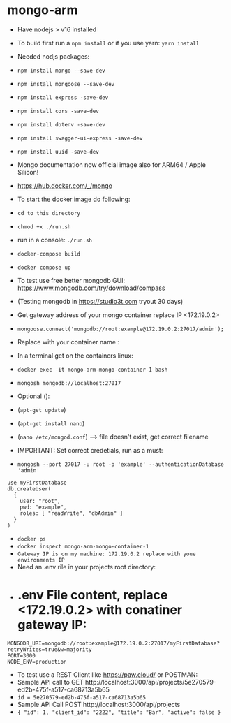 # mongo-arm
- Have nodejs > v16 installed
- To build first run a `npm install` or if you use yarn: `yarn install`
- Needed nodjs packages:
- `npm install mongo --save-dev`
- `npm install mongoose --save-dev`
- `npm install express -save-dev`
- `npm install cors -save-dev`
- `npm install dotenv -save-dev`
- `npm install swagger-ui-express -save-dev`
- `npm install uuid -save-dev`
- Mongo documentation now official image also for ARM64 / Apple Silicon!
- https://hub.docker.com/_/mongo

- To start the docker image do following:
- `cd to this directory`
- `chmod +x ./run.sh`
- run in a console: `./run.sh`
- `docker-compose build`
- `docker compose up`
- To test use free better mongodb GUI: https://www.mongodb.com/try/download/compass
- (Testing mongodb in https://studio3t.com tryout 30 days)
- Get gateway address of your mongo container replace IP <172.19.0.2>
- `mongoose.connect('mongodb://root:example@172.19.0.2:27017/admin');`
- Replace with your container name <mongo-arm-mongo-container-1>:
- In a terminal get on the containers linux:
- `docker exec -it mongo-arm-mongo-container-1 bash`
- `mongosh mongodb://localhost:27017`
- Optional ():
- (`apt-get update`)
- (`apt-get install nano`)
- (`nano /etc/mongod.conf`) --> file doesn't exist, get correct filename

- IMPORTANT: Set correct credetials, run as a must:
- `mongosh --port 27017 -u root -p 'example' --authenticationDatabase 'admin'`
````
use myFirstDatabase
db.createUser(
  {
    user: "root",
    pwd: "example",
    roles: [ "readWrite", "dbAdmin" ]
  }
)

````
- `docker ps`
- `docker inspect mongo-arm-mongo-container-1 `
- `Gateway IP is on my machine: 172.19.0.2 replace with youe environments IP`
- Need an .env rile in your projects root directory:
- # .env File content, replace <172.19.0.2> with conatiner gateway IP:
`````
MONGODB_URI=mongodb://root:example@172.19.0.2:27017/myFirstDatabase?retryWrites=true&w=majority
PORT=3000
NODE_ENV=production
`````
- To test use a REST Client like https://paw.cloud/ or POSTMAN:
- Sample API call to GET http://localhost:3000/api/projects/5e270579-ed2b-475f-a517-ca68713a5b65
- `id = 5e270579-ed2b-475f-a517-ca68713a5b65`
- Sample API Call POST http://localhost:3000/api/projects
- `{ "id": 1, "client_id": "2222", "title": "Bar", "active": false }`